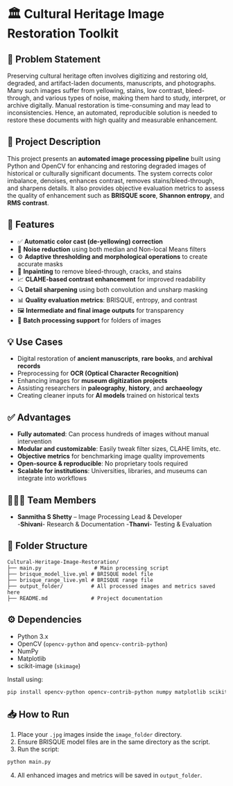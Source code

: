 # 🏛️ Cultural Heritage Image Restoration Toolkit

## 📌 Problem Statement

Preserving cultural heritage often involves digitizing and restoring old, degraded, and artifact-laden documents, manuscripts, and photographs. Many such images suffer from yellowing, stains, low contrast, bleed-through, and various types of noise, making them hard to study, interpret, or archive digitally. Manual restoration is time-consuming and may lead to inconsistencies. Hence, an automated, reproducible solution is needed to restore these documents with high quality and measurable enhancement.

## 📝 Project Description

This project presents an **automated image processing pipeline** built using Python and OpenCV for enhancing and restoring degraded images of historical or culturally significant documents. The system corrects color imbalance, denoises, enhances contrast, removes stains/bleed-through, and sharpens details. It also provides objective evaluation metrics to assess the quality of enhancement such as **BRISQUE score**, **Shannon entropy**, and **RMS contrast**.

## 🚀 Features

- ✅ **Automatic color cast (de-yellowing) correction**
- 🧽 **Noise reduction** using both median and Non-local Means filters
- ⚙️ **Adaptive thresholding and morphological operations** to create accurate masks
- 🎨 **Inpainting** to remove bleed-through, cracks, and stains
- 📈 **CLAHE-based contrast enhancement** for improved readability
- 🔍 **Detail sharpening** using both convolution and unsharp masking
- 📊 **Quality evaluation metrics**: BRISQUE, entropy, and contrast
- 🖼️ **Intermediate and final image outputs** for transparency
- 📂 **Batch processing support** for folders of images

## 💡 Use Cases

- Digital restoration of **ancient manuscripts**, **rare books**, and **archival records**
- Preprocessing for **OCR (Optical Character Recognition)**
- Enhancing images for **museum digitization projects**
- Assisting researchers in **paleography**, **history**, and **archaeology**
- Creating cleaner inputs for **AI models** trained on historical texts

## ✅ Advantages

- **Fully automated**: Can process hundreds of images without manual intervention
- **Modular and customizable**: Easily tweak filter sizes, CLAHE limits, etc.
- **Objective metrics** for benchmarking image quality improvements
- **Open-source & reproducible**: No proprietary tools required
- **Scalable for institutions**: Universities, libraries, and museums can integrate into workflows

## 🧑‍🤝‍🧑 Team Members

- **Sanmitha S Shetty** – Image Processing Lead & Developer  
-**Shivani**- Research & Documentation
-**Thanvi**- Testing & Evaluation

## 📂 Folder Structure

```
Cultural-Heritage-Image-Restoration/
├── main.py                 # Main processing script
├── brisque_model_live.yml # BRISQUE model file
├── brisque_range_live.yml # BRISQUE range file
├── output_folder/         # All processed images and metrics saved here
├── README.md              # Project documentation
```

## ⚙️ Dependencies

- Python 3.x
- OpenCV (`opencv-python` and `opencv-contrib-python`)
- NumPy
- Matplotlib
- scikit-image (`skimage`)

Install using:

```bash
pip install opencv-python opencv-contrib-python numpy matplotlib scikit-image
```

## 📥 How to Run

1. Place your `.jpg` images inside the `image_folder` directory.
2. Ensure BRISQUE model files are in the same directory as the script.
3. Run the script:
```bash
python main.py
```
4. All enhanced images and metrics will be saved in `output_folder`.
